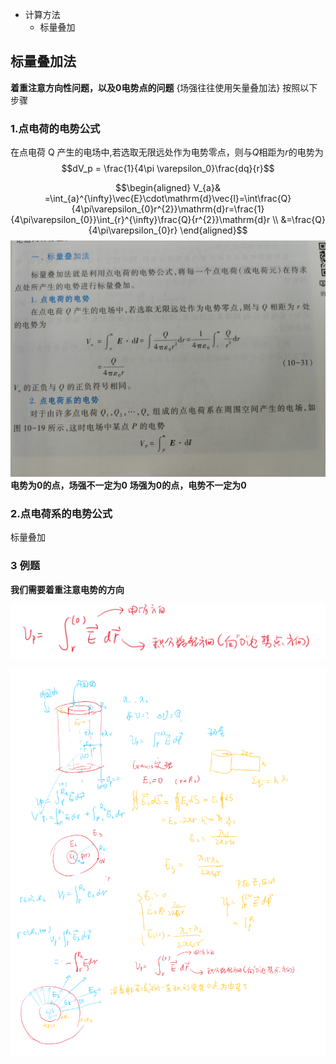 - 计算方法
    - 标量叠加

## 标量叠加法
**着重注意方向性问题，以及0电势点的问题**
{场强往往使用矢量叠加法}
按照以下步骤


### 1.点电荷的电势公式
在点电荷 $\text{Q}$ 产生的电场中,若选取无限远处作为电势零点，则与$Q$相距为$r$的电势为
$$dV_p = \frac{1}{4\pi \varepsilon_0}\frac{dq}{r}$$

$$\begin{aligned}
V_{a}& =\int_{a}^{\infty}\vec{E}\cdot\mathrm{d}\vec{l}=\int\frac{Q}{4\pi\varepsilon_{0}r^{2}}\mathrm{d}r=\frac{1}{4\pi\varepsilon_{0}}\int_{r}^{\infty}\frac{Q}{r^{2}}\mathrm{d}r  \\
&=\frac{Q}{4\pi\varepsilon_{0}r}
\end{aligned}$$
![Alt text](IMG_20230915_105521.jpg)
**电势为0的点，场强不一定为0**
**场强为0的点，电势不一定为0**
### 2.点电荷系的电势公式

标量叠加


### 3 例题  

**我们需要着重注意电势的方向**

![Alt text](image-12.png)

![Alt text](image-11.png)